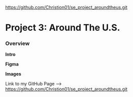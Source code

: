 https://github.com/Christion01/se_project_aroundtheus.git

# Project 3: Around The U.S.

### Overview

**Intro**

**Figma**

**Images**

Link to my GitHub Page --> https://github.com/Christion01/se_project_aroundtheus.git
